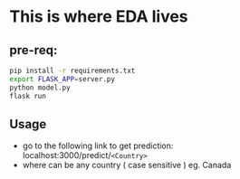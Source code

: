 # This is where EDA lives

## pre-req:

```bash
pip install -r requirements.txt
export FLASK_APP=server.py 
python model.py
flask run 
```

## Usage
- go to the following link to get prediction: localhost:3000/predict/`<Country>`
- where <Country> can be any country ( case sensitive ) eg. Canada

